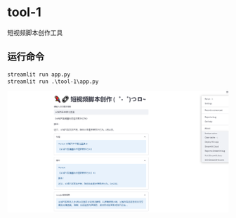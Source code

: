 # tool-1
短视频脚本创作工具

## 运行命令
```shell
streamlit run app.py
streamlit run .\tool-1\app.py
```

![截图](img.png)

